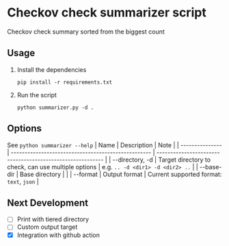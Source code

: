 # Checkov check summarizer script

Checkov check summary sorted from the biggest count

## Usage
1. Install the dependencies
    ```
    pip install -r requirements.txt
    ```
2. Run the script
    ```
    python summarizer.py -d .
    ```

## Options
See `python summarizer --help`
| Name            | Description                                         | Note                                                       |
| --------------- | --------------------------------------------------- | ---------------------------------------------------------- |
| --directory, -d | Target directory to check, can use multiple options | e.g. `.. -d <dir1> -d <dir2> ..`                           |
| --base-dir      | Base directory                                      |                                                            |
| --format        | Output format                                       | Current supported format: `text`, `json`                   |

## Next Development
- [ ] Print with tiered directory
- [ ] Custom output target
- [x] Integration with github action
